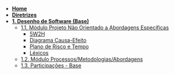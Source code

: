 <!-- markdownlint-disable-next-line first-line-heading -->
- [**Home**](README.md)
- [**Diretrizes**](Diretrizes/Diretrizes.md)
- [**1. Desenho de Software (Base)**](Base/1.Base.md)
  - [1.1. Módulo Projeto Não Orientado a Abordagens Específicas](Base/1.1.AbordagemNaoEspecifica.md)
    - [5W2H](Base/1.1.2.5W2H.md)
    - [Diagrama Causa-Efeito](Base/1.1.3.causa-efeito.md)
    - [Plano de Risco e Tempo](Base/1.1.6.plano-risco-tempo.md)
    - [Léxicos](Base/lexicos.md)
  - [1.2. Módulo Processos/Metodologias/Abordagens](Base/1.2.ProcessosMetodologiasAbordagens.md)
  - [1.3. Participações - Base](Base/1.3.ParticipacoesBase.md)

<!-- 
- [**2. Desenho de Software (Modelagem)**](Modelagem/2.Modelagem.md)
  - [2.1. Módulo Projeto Orientado a Abordagens Tradicionais](Modelagem/2.1.ModelagemTradicional.md)
    - [2.1.1. Notação UML – Diagramas Estáticos](Modelagem/2.1.1.UMLEstaticos.md)
    - [2.1.2. Notação UML – Diagramas Dinâmicos](Modelagem/2.1.2.UMLDinamicos.md)
  - [2.2. Participações - Modelagem](Modelagem/2.2.ParticipacoesModelagem.md)


- [**3. Desenho de Software (Padrões de Projeto)**](PadroesDeProjeto/3.PadroesDeProjeto.md)
  - [Avaliado via Prova]


- [**4. Desenho de Software (Arquitetura & Reutilização de Software)**](ArquiteturaReutilizacao/4.ArquiteturaReutilizacao.md)
  - [4.1. Módulo Estilos e Padrões Arquiteturais](ArquiteturaReutilizacao/4.1.PadroesArquiteturais.md)
  - [4.2. Módulo Reutilização de Software](ArquiteturaReutilizacao/4.2.ReutilizacaoDeSoftware.md)
  - [4.3. Participações - Arquitetura & Reutilização de Software](ArquiteturaReutilizacao/4.3.ParticipacoesArqReutilizacao.md) -->
